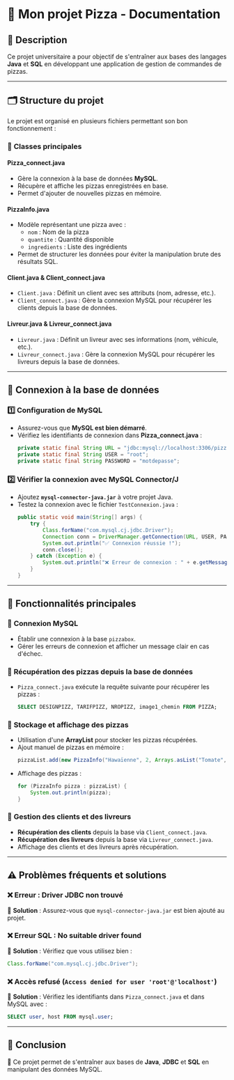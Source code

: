 # 🍕 Mon projet Pizza - Documentation

## 📌 Description
Ce projet universitaire a pour objectif de s'entraîner aux bases des langages **Java** et **SQL** en développant une application de gestion de commandes de pizzas.

---

## 🗂️ Structure du projet
Le projet est organisé en plusieurs fichiers permettant son bon fonctionnement :

### 📂 **Classes principales**

#### **Pizza_connect.java**
- Gère la connexion à la base de données **MySQL**.
- Récupère et affiche les pizzas enregistrées en base.
- Permet d'ajouter de nouvelles pizzas en mémoire.

#### **PizzaInfo.java**
- Modèle représentant une pizza avec :
  - `nom` : Nom de la pizza
  - `quantite` : Quantité disponible
  - `ingredients` : Liste des ingrédients
- Permet de structurer les données pour éviter la manipulation brute des résultats SQL.

#### **Client.java & Client_connect.java**
- `Client.java` : Définit un client avec ses attributs (nom, adresse, etc.).
- `Client_connect.java` : Gère la connexion MySQL pour récupérer les clients depuis la base de données.

#### **Livreur.java & Livreur_connect.java**
- `Livreur.java` : Définit un livreur avec ses informations (nom, véhicule, etc.).
- `Livreur_connect.java` : Gère la connexion MySQL pour récupérer les livreurs depuis la base de données.

---

## 🔌 Connexion à la base de données
### **1️⃣ Configuration de MySQL**
- Assurez-vous que **MySQL est bien démarré**.
- Vérifiez les identifiants de connexion dans **Pizza_connect.java** :
  ```java
  private static final String URL = "jdbc:mysql://localhost:3306/pizzabox?serverTimezone=UTC";
  private static final String USER = "root";
  private static final String PASSWORD = "motdepasse";
  ```

### **2️⃣ Vérifier la connexion avec MySQL Connector/J**
- Ajoutez **`mysql-connector-java.jar`** à votre projet Java.
- Testez la connexion avec le fichier `TestConnexion.java` :
  ```java
  public static void main(String[] args) {
      try {
          Class.forName("com.mysql.cj.jdbc.Driver");
          Connection conn = DriverManager.getConnection(URL, USER, PASSWORD);
          System.out.println("✅ Connexion réussie !");
          conn.close();
      } catch (Exception e) {
          System.out.println("❌ Erreur de connexion : " + e.getMessage());
      }
  }
  ```

---

## 📌 Fonctionnalités principales
### 🔹 **Connexion MySQL**
- Établir une connexion à la base `pizzabox`.
- Gérer les erreurs de connexion et afficher un message clair en cas d'échec.

### 🔹 **Récupération des pizzas depuis la base de données**
- `Pizza_connect.java` exécute la requête suivante pour récupérer les pizzas :
  ```sql
  SELECT DESIGNPIZZ, TARIFPIZZ, NROPIZZ, image1_chemin FROM PIZZA;
  ```

### 🔹 **Stockage et affichage des pizzas**
- Utilisation d'une **ArrayList<PizzaInfo>** pour stocker les pizzas récupérées.
- Ajout manuel de pizzas en mémoire :
  ```java
  pizzaList.add(new PizzaInfo("Hawaïenne", 2, Arrays.asList("Tomate", "Mozzarella", "Ananas", "Jambon")));
  ```
- Affichage des pizzas :
  ```java
  for (PizzaInfo pizza : pizzaList) {
      System.out.println(pizza);
  }
  ```

### 🔹 **Gestion des clients et des livreurs**
- **Récupération des clients** depuis la base via `Client_connect.java`.
- **Récupération des livreurs** depuis la base via `Livreur_connect.java`.
- Affichage des clients et des livreurs après récupération.

---

## ⚠️ Problèmes fréquents et solutions
### ❌ **Erreur : Driver JDBC non trouvé**
🔹 **Solution** : Assurez-vous que `mysql-connector-java.jar` est bien ajouté au projet.

### ❌ **Erreur SQL : No suitable driver found**
🔹 **Solution** : Vérifiez que vous utilisez bien :
```java
Class.forName("com.mysql.cj.jdbc.Driver");
```

### ❌ **Accès refusé (`Access denied for user 'root'@'localhost'`)**
🔹 **Solution** : Vérifiez les identifiants dans `Pizza_connect.java` et dans MySQL avec :
```sql
SELECT user, host FROM mysql.user;
```

---

## 📌 Conclusion
🚀 Ce projet permet de s'entraîner aux bases de **Java**, **JDBC** et **SQL** en manipulant des données MySQL.





